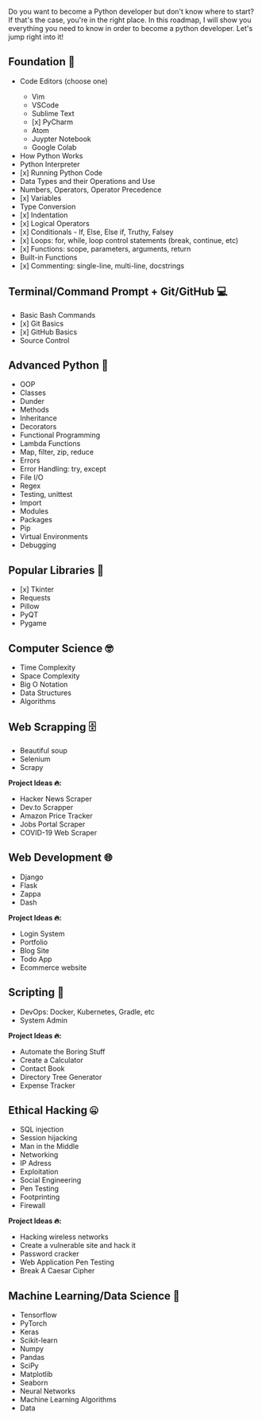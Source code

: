 
<p>Do you want to become a Python developer but don't know where to start? If that's the case, you're in the right place. In this roadmap, I will show you everything you need to know in order to become a python developer. Let's jump right into it!</p>

<h2>
  Foundation 🐍
</h2>

<ul>
    <li>Code Editors (choose one)</li>
    <ul>
        <li>Vim</li>
        <li>VSCode</li>
        <li>Sublime Text</li>
        <li> [x] PyCharm</li>
        <li>Atom</li>
        <li>Juypter Notebook</li>
        <li>Google Colab</li>
</ul>


</li>
<li>How Python Works</li>
<li>Python Interpreter</li>
<li> [x] Running Python Code</li>
<li>Data Types and their Operations and Use</li>
<li>Numbers, Operators, Operator Precedence</li>
<li> [x] Variables</li>
<li>Type Conversion</li>
<li> [x] Indentation</li>
<li> [x] Logical Operators</li>
<li> [x] Conditionals - If, Else, Else if, Truthy, Falsey</li>
<li> [x] Loops: for, while, loop control statements (break, continue, etc)</li>
<li> [x] Functions: scope, parameters, arguments, return</li>
<li>Built-in Functions</li>
<li> [x] Commenting: single-line, multi-line, docstrings</li>
</ul>

<h2>
  Terminal/Command Prompt + Git/GitHub 💻
</h2>
<ul>
<li>Basic Bash Commands</li>
<li>[x] Git Basics</li>
<li>[x] GitHub Basics</li>
<li>Source Control</li>
</ul>

<h2>
  Advanced Python 🐍
</h2>
<ul>
<li>OOP</li>
<li>Classes</li>
<li>Dunder</li>
<li>Methods</li>
<li>Inheritance</li>
<li>Decorators</li>
<li>Functional Programming</li>
<li>Lambda Functions</li>
<li>Map, filter, zip, reduce</li>
<li>Errors</li>
<li>Error Handling: try, except</li>
<li>File I/O</li>
<li>Regex</li>
<li>Testing, unittest</li>
<li>Import</li>
<li>Modules</li>
<li>Packages</li>
<li>Pip</li>
<li>Virtual Environments</li>
<li>Debugging</li>
</ul>

<h2>
  Popular Libraries 📙
</h2>
<ul>
<li>[x] Tkinter</li>
<li>Requests</li>
<li>Pillow</li>
<li>PyQT</li>
<li>Pygame</li>
</ul>

<h2>
  Computer Science 🤓
</h2>
<ul>
<li>Time Complexity</li>
<li>Space Complexity</li>
<li>Big O Notation</li>
<li>Data Structures</li>
<li>Algorithms</li>
</ul>

<h2>
  Web Scrapping 🗄️
</h2>
<ul>
<li>Beautiful soup</li>
<li>Selenium</li>
<li>Scrapy</li>
</ul>

<p><strong>Project Ideas 🔥:</strong></p>
<ul>
<li>Hacker News Scraper</li>
<li>Dev.to Scrapper</li>
<li>Amazon Price Tracker</li>
<li>Jobs Portal Scraper</li>
<li>COVID-19 Web Scraper</li>
</ul>

<h2>
  Web Development 🌐
</h2>
<ul>
<li>Django</li>
<li>Flask</li>
<li>Zappa</li>
<li>Dash</li>
</ul>

<p><strong>Project Ideas 🔥:</strong></p>
<ul>
<li>Login System</li>
<li>Portfolio</li>
<li>Blog Site</li>
<li>Todo App</li>
<li>Ecommerce website</li>
</ul>

<h2>
  Scripting 📜
</h2>
<ul>
<li>DevOps: Docker, Kubernetes, Gradle, etc</li>
<li>System Admin</li>
</ul>

<p><strong>Project Ideas 🔥:</strong></p>
<ul>
<li>Automate the Boring Stuff</li>
<li>Create a Calculator</li>
<li>Contact Book</li>
<li>Directory Tree Generator</li>
<li>Expense Tracker</li>
</ul>

<h2>
  Ethical Hacking 🤐
</h2>
<ul>
<li>SQL injection</li>
<li>Session hijacking</li>
<li>Man in the Middle</li>
<li>Networking</li>
<li>IP Adress</li>
<li>Exploitation</li>
<li>Social Engineering </li>
<li>Pen Testing</li>
<li>Footprinting</li>
<li>Firewall</li>
</ul>

<p><strong>Project Ideas 🔥:</strong></p>
<ul>
<li>Hacking wireless networks</li>
<li>Create a vulnerable site and hack it</li>
<li>Password cracker</li>
<li>Web Application Pen Testing</li>
<li>Break A Caesar Cipher</li>
</ul>

<h2>
  </a>
  Machine Learning/Data Science 🤖
</h2>
<ul>
<li>Tensorflow</li>
<li>PyTorch</li>
<li>Keras</li>
<li>Scikit-learn</li>
<li>Numpy</li>
<li>Pandas</li>
<li>SciPy</li>
<li>Matplotlib</li>
<li>Seaborn</li>
<li>Neural Networks</li>
<li>Machine Learning Algorithms</li>
<li>Data</li>
</ul>
